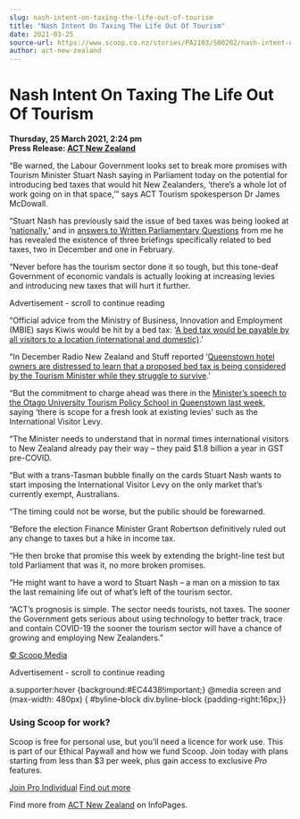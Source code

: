 ```yaml
---
slug: nash-intent-on-taxing-the-life-out-of-tourism
title: "Nash Intent On Taxing The Life Out Of Tourism"
date: 2021-03-25
source-url: https://www.scoop.co.nz/stories/PA2103/S00202/nash-intent-on-taxing-the-life-out-of-tourism.htm
author: act-new-zealand
---
```

Nash Intent On Taxing The Life Out Of Tourism
=============================================

**Thursday, 25 March 2021, 2:24 pm**  
**Press Release: [ACT New Zealand](https://info.scoop.co.nz/ACT_New_Zealand)**

“Be warned, the Labour Government looks set to break more promises with Tourism Minister Stuart Nash saying in Parliament today on the potential for introducing bed taxes that would hit New Zealanders, ‘there’s a whole lot of work going on in that space,’” says ACT Tourism spokesperson Dr James McDowall.

“Stuart Nash has previously said the issue of bed taxes was being looked at ‘[nationally](https://www.act.org.nz/r?u=5xNnogsdD9yGIfGEM2rlXQpBvAmlSKgQ1yvvgy9PLRrCluZZq5Ba_ZXE8lq-0dJHNh0zM4zJZX4Ai-b7YoYn1L5VFISZDKfHMmZFMZBIjk3i0SHswdWK1t4v1V0vsA89uGeix2i2dj8HBjSvzWXDyYsUP7m1_In_9zP-OEbXxVA&e=154c02be5f7fc7dc73d854cf1d9225ee&utm_source=actnz&utm_medium=email&utm_campaign=nash_intent_on_taxin&n=2),’ and in [answers to Written Parliamentary Questions](https://www.act.org.nz/r?u=aDRdpDfXeI8Gdrzycx2wwm6wjMnrDuIuT-3QAWGUpGNuk_LCthlRYK3xEdIS4cmsEux1C6S0uxOx0x3shmayWAShLL14L9qW64gdzN6S4JOxajMDFwpwEB1mnMeZxsAw4P2_Owu94UZ34Ukprtdiv51DJcnCA-zqA7vGtcc2yhkZstfg7Rby0CZ8HJXNwEj2Pq15uFAZeqaPYj-8MX9xhw&e=154c02be5f7fc7dc73d854cf1d9225ee&utm_source=actnz&utm_medium=email&utm_campaign=nash_intent_on_taxin&n=3) from me he has revealed the existence of three briefings specifically related to bed taxes, two in December and one in February.

“Never before has the tourism sector done it so tough, but this tone-deaf Government of economic vandals is actually looking at increasing levies and introducing new taxes that will hurt it further.

Advertisement - scroll to continue reading





“Official advice from the Ministry of Business, Innovation and Employment (MBIE) says Kiwis would be hit by a bed tax: ‘[A bed tax would be payable by all visitors to a location (international and domestic)](https://www.act.org.nz/r?u=cS9TqS4Q_p-ntHw6Br358S_20s1eSoP9ruuyoNz_Q20a3p3Czci4MuYCYKvMSs0WIElh3qjk6pYXMn_rV3UbXO-7kCwD2JLgsTkGwPJwxWRE55Vzo3RHQlXi6QNRQWmFWBfaTH7RzuC4OSj7PWAsiA&e=154c02be5f7fc7dc73d854cf1d9225ee&utm_source=actnz&utm_medium=email&utm_campaign=nash_intent_on_taxin&n=4).’

“In December Radio New Zealand and Stuff reported ‘[Queenstown hotel owners are distressed to learn that a proposed bed tax is being considered by the Tourism Minister while they struggle to survive](https://www.act.org.nz/r?u=5xNnogsdD9yGIfGEM2rlXQpBvAmlSKgQ1yvvgy9PLRpgBzjjJKpZo6pPIZpETMgVlTGqYKptm1ma06j3bKpc7ZtKdttMKFaA7x0a_Bum1GWChIRUfmX1lEsrMeUHkRxOenZNEXpoOp2hE7V5rNv_AYzeeaeIfVhHrPreLFHSR5c&e=154c02be5f7fc7dc73d854cf1d9225ee&utm_source=actnz&utm_medium=email&utm_campaign=nash_intent_on_taxin&n=5).’

“But the commitment to charge ahead was there in the [Minister’s speech to the Otago University Tourism Policy School in Queenstown last week](https://www.act.org.nz/r?u=jHGEcXvs8EsTIWjQeNaHlRZmZCmXZEKPVMYYcgQ6c0TLyt2-vSu64BTVtRPGhVVPDb1-xdfGHfdJhqYSS-Aa4K2805Djofaoz62sdYG3juf1Z0suP9H3CtAIabTIjXnu&e=154c02be5f7fc7dc73d854cf1d9225ee&utm_source=actnz&utm_medium=email&utm_campaign=nash_intent_on_taxin&n=6), saying ‘there is scope for a fresh look at existing levies’ such as the International Visitor Levy.

“The Minister needs to understand that in normal times international visitors to New Zealand already pay their way – they paid $1.8 billion a year in GST pre-COVID.

“But with a trans-Tasman bubble finally on the cards Stuart Nash wants to start imposing the International Visitor Levy on the only market that’s currently exempt, Australians.

“The timing could not be worse, but the public should be forewarned.

“Before the election Finance Minister Grant Robertson definitively ruled out any change to taxes but a hike in income tax.

“He then broke that promise this week by extending the bright-line test but told Parliament that was it, no more broken promises.

“He might want to have a word to Stuart Nash – a man on a mission to tax the last remaining life out of what’s left of the tourism sector.

“ACT’s prognosis is simple. The sector needs tourists, not taxes. The sooner the Government gets serious about using technology to better track, trace and contain COVID-19 the sooner the tourism sector will have a chance of growing and employing New Zealanders.”

[© Scoop Media](http://www.scoop.co.nz/about/terms.html)  

Advertisement - scroll to continue reading



a.supporter:hover {background:#EC4438!important;} @media screen and (max-width: 480px) { #byline-block div.byline-block {padding-right:16px;}}

### Using Scoop for work?

Scoop is free for personal use, but you’ll need a licence for work use. This is part of our Ethical Paywall and how we fund Scoop. Join today with plans starting from less than $3 per week, plus gain access to exclusive _Pro_ features.  
  
[Join Pro Individual](https://pro.scoop.co.nz/Individual/?from=ProIn24) [Find out more](https://pro.scoop.co.nz/using-scoop-for-work/?from=ProIn24)

Find more from [ACT New Zealand](https://info.scoop.co.nz/ACT_New_Zealand) on InfoPages.
